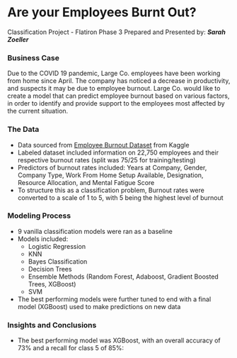 # Are your Employees Burnt Out?

Classification Project - Flatiron Phase 3
Prepared and Presented by:  **_Sarah Zoeller_**

### Business Case   
Due to the COVID 19 pandemic, Large Co. employees have been working from home since April. The company has noticed a decrease in productivity, and suspects it may be due to employee burnout. Large Co. would like to create a model that can predict employee burnout based on various factors, in order to identify and provide support to the employees most affected by the current situation. 

### The Data
- Data sourced from [Employee Burnout Dataset](https://www.kaggle.com/blurredmachine/are-your-employees-burning-out) from Kaggle
- Labeled dataset included information on 22,750 employees and their respective burnout rates (split was 75/25 for training/testing)
- Predictors of burnout rates included: Years at Company, Gender, Company Type, Work From Home Setup Available, Designation, Resource Allocation, and Mental Fatigue Score
- To structure this as a classification problem, Burnout rates were converted to a scale of 1 to 5, with 5 being the highest level of burnout

### Modeling Process
- 9 vanilla classification models were ran as a baseline
- Models included:
  - Logistic Regression
  - KNN
  - Bayes Classification
  - Decision Trees
  - Ensemble Methods (Random Forest, Adaboost, Gradient Boosted Trees, XGBoost)
  - SVM
- The best performing models were further tuned to end with a final model (XGBoost) used to make predictions on new data

### Insights and Conclusions
- The best performing model was XGBoost, with an overall accuracy of 73% and a recall for class 5 of 85%:

